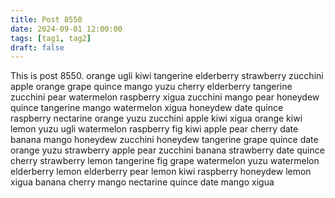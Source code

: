 ```yaml
---
title: Post 8550
date: 2024-09-01 12:00:00
tags: [tag1, tag2]
draft: false
---
```

This is post 8550.
orange
ugli
kiwi
tangerine
elderberry
strawberry
zucchini
apple
orange
grape
quince
mango
yuzu
cherry
elderberry
tangerine
zucchini
pear
watermelon
raspberry
xigua
zucchini
mango
pear
honeydew
quince
tangerine
mango
watermelon
xigua
honeydew
date
quince
raspberry
nectarine
orange
yuzu
zucchini
apple
kiwi
xigua
orange
kiwi
lemon
yuzu
ugli
watermelon
raspberry
fig
kiwi
apple
pear
cherry
date
banana
mango
honeydew
zucchini
honeydew
tangerine
grape
quince
date
orange
yuzu
strawberry
apple
pear
zucchini
banana
strawberry
date
quince
cherry
strawberry
lemon
tangerine
fig
grape
watermelon
yuzu
watermelon
elderberry
lemon
elderberry
pear
lemon
kiwi
raspberry
honeydew
lemon
xigua
banana
cherry
mango
nectarine
quince
date
mango
xigua
